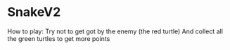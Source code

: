 # SnakeV2

How to play:
Try not to get got by the enemy (the red turtle) 
And collect all the green turtles to get more points
